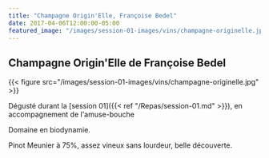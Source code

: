 ```yaml
---
title: "Champagne Origin'Elle, Françoise Bedel"
date: 2017-04-06T12:00:00-05:00
featured_image: "/images/session-01-images/vins/champagne-originelle.jpg"
---
```


Champagne Origin'Elle de Françoise Bedel
----------------------------------------

{{< figure src="/images/session-01-images/vins/champagne-originelle.jpg" >}}

Dégusté durant la [session 01]({{< ref "/Repas/session-01.md" >}}), en accompagnement de l'amuse-bouche

Domaine en biodynamie.

Pinot Meunier à 75%, assez vineux sans lourdeur, belle découverte.
